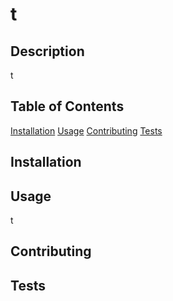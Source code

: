 # t
  ## Description
  t

  ## Table of Contents
  [Installation](#installation)
  [Usage](#usage)
  [Contributing](#contributing)
  [Tests](#tests)
  
  ## Installation
  

  ## Usage
  t

  ## Contributing
  

  ## Tests
  

